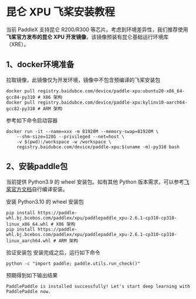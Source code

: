 # 昆仑 XPU 飞桨安装教程

当前 PaddleX 支持昆仑 R200/R300 等芯片。考虑到环境差异性，我们推荐使用**飞桨官方发布的昆仑 XPU 开发镜像**，该镜像预装有昆仑基础运行环境库（XRE）。

## 1、docker环境准备
拉取镜像，此镜像仅为开发环境，镜像中不包含预编译的飞桨安装包

```
docker pull registry.baidubce.com/device/paddle-xpu:ubuntu20-x86_64-gcc84-py310 # X86 架构
docker pull registry.baidubce.com/device/paddle-xpu:kylinv10-aarch64-gcc82-py310 # ARM 架构
```
参考如下命令启动容器

```
docker run -it --name=xxx -m 81920M --memory-swap=81920M \
    --shm-size=128G --privileged --net=host \
    -v $(pwd):/workspace -w /workspace \
    registry.baidubce.com/device/paddle-xpu:$(uname -m)-py310 bash
```
## 2、安装paddle包
当前提供 Python3.9 的 wheel 安装包。如有其他 Python 版本需求，可以参考[飞桨官方文档](https://www.paddlepaddle.org.cn/install/quick)自行编译安装。

安装 Python3.10 的 wheel 安装包

```
pip install https://paddle-whl.bj.bcebos.com/paddlex/xpu/paddlepaddle_xpu-2.6.1-cp310-cp310-linux_x86_64.whl # X86 架构
pip install https://paddle-whl.bj.bcebos.com/paddlex/xpu/paddlepaddle_xpu-2.6.1-cp310-cp310-linux_aarch64.whl # ARM 架构
```
验证安装包 安装完成之后，运行如下命令

```
python -c "import paddle; paddle.utils.run_check()"
```
预期得到如下输出结果

```
PaddlePaddle is installed successfully! Let's start deep learning with PaddlePaddle now.
```

